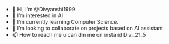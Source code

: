 - 👋 Hi, I’m @Divyanshi1999
- 👀 I’m interested in AI
- 🌱 I’m currently learning Computer Science.
- 💞️ I’m looking to collaborate on projects based on AI assistant
- 📫 How to reach me u can dm me on insta id Divi_21_5

<!---
Divyanshi1999/Divyanshi1999 is a ✨ special ✨ repository because its `README.md` (this file) appears on your GitHub profile.
You can click the Preview link to take a look at your changes.
--->
